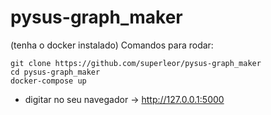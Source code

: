 # pysus-graph_maker

(tenha o docker instalado)
Comandos para rodar:
```
git clone https://github.com/superleor/pysus-graph_maker
cd pysus-graph_maker
docker-compose up
```

- digitar no seu navegador -> http://127.0.0.1:5000
